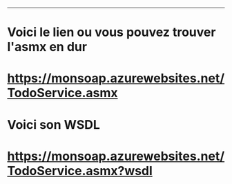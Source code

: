 ---
# Voici le lien ou vous pouvez trouver l'asmx en dur
# https://monsoap.azurewebsites.net/TodoService.asmx
# Voici son WSDL
# https://monsoap.azurewebsites.net/TodoService.asmx?wsdl

